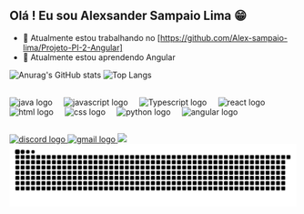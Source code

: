 ## Olá ! Eu sou Alexsander Sampaio Lima 😁

- 🔭 Atualmente estou trabalhando no [https://github.com/Alex-sampaio-lima/Projeto-PI-2-Angular]
- 🌱 Atualmente estou aprendendo Angular

<div>

![Anurag's GitHub stats](https://github-readme-stats.vercel.app/api?username=alex-sampaio-lima&show_icons=true&theme=radical)
![Top Langs](https://github-readme-stats.vercel.app/api/top-langs/?username=alex-sampaio-lima&layout=compact&theme=radical)




</div>

<div style="display:inline_block"><br>
  <img src="https://cdn.jsdelivr.net/gh/devicons/devicon/icons/java/java-original.svg" height="40" alt="java logo"  />
  <img width="12" />
  <img src="https://cdn.jsdelivr.net/gh/devicons/devicon@latest/icons/javascript/javascript-original.svg" height="40" alt="javascript logo"/>
  <img width="12" />          
  <img src="https://cdn.jsdelivr.net/gh/devicons/devicon@latest/icons/typescript/typescript-original.svg" height="40" alt="Typescript logo"/>
  <img width="12" />
  <img src="https://cdn.jsdelivr.net/gh/devicons/devicon@latest/icons/react/react-original.svg" height="40" alt="react logo"/>
  <img width="12" />
  <img src="https://cdn.jsdelivr.net/gh/devicons/devicon@latest/icons/html5/html5-original.svg" height="40" alt="html logo"/>
  <img width="12" />
  <img src="https://cdn.jsdelivr.net/gh/devicons/devicon@latest/icons/css3/css3-original.svg" height="40" alt="css logo"/>
  <img width="12" />
  <img src="https://cdn.jsdelivr.net/gh/devicons/devicon@latest/icons/python/python-original.svg" height="40" alt="python logo"/>
  <img width="12" />
  <img src="https://cdn.jsdelivr.net/gh/devicons/devicon@latest/icons/angularjs/angularjs-original.svg" height="40" alt="angular logo"/>
  <img width="12" />

</div>

## 

<div>

 <a href="https://discordapp.com/users/alek_99" target="_blank">
    <img src="https://img.shields.io/static/v1?message=Discord&logo=discord&label=&color=7289DA&logoColor=white&labelColor=&style=for-the-badge" height="28" alt="discord logo" />
  </a>
  <a href="mailto:alexsandersampaiolima12@gmail.com" target="_blank">
    <img src="https://img.shields.io/static/v1?message=Gmail&logo=gmail&label=&color=D14836&logoColor=white&labelColor=&style=for-the-badge" height="28" alt="gmail logo" />
  </a>
<a href="https://www.linkedin.com/in/alexsander-sampaio-lima-b43219241/" target="_blank"><img src="https://img.shields.io/badge/LinkedIn-0077B5?style=for-the-badge&logo=linkedin&logoColor=white"></a>

</div>



<img src="https://raw.githubusercontent.com/alex-sampaio-lima/alex-sampaio-lima/output/snake.svg" alt="Snake animation" />
